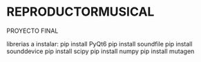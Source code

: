 # REPRODUCTORMUSICAL
PROYECTO FINAL

librerias a instalar:
pip install PyQt6
pip install soundfile
pip install sounddevice
pip install scipy
pip install numpy
pip install mutagen
